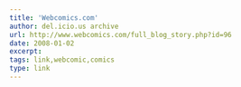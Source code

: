 ```yaml
---
title: 'Webcomics.com'
author: del.icio.us archive
url: http://www.webcomics.com/full_blog_story.php?id=96
date: 2008-01-02
excerpt: 
tags: link,webcomic,comics
type: link
---
```

